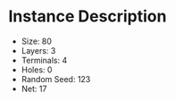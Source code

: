 # Instance Description

* Size: 80
* Layers: 3
* Terminals: 4
* Holes: 0
* Random Seed: 123
* Net: 17
